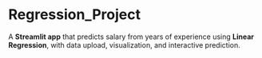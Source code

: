 # Regression_Project
A **Streamlit app** that predicts salary from years of experience using **Linear Regression**, with data upload, visualization, and interactive prediction.
